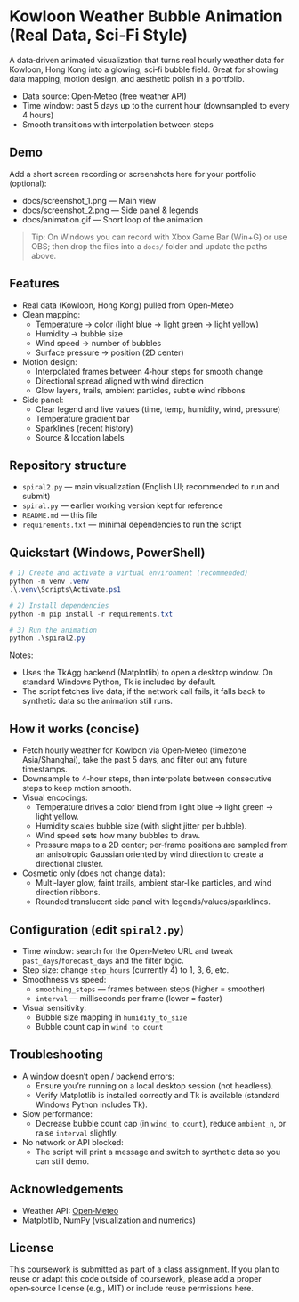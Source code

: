# Kowloon Weather Bubble Animation (Real Data, Sci‑Fi Style)

A data‑driven animated visualization that turns real hourly weather data for Kowloon, Hong Kong into a glowing, sci‑fi bubble field. Great for showing data mapping, motion design, and aesthetic polish in a portfolio.

- Data source: Open‑Meteo (free weather API)
- Time window: past 5 days up to the current hour (downsampled to every 4 hours)
- Smooth transitions with interpolation between steps

## Demo

Add a short screen recording or screenshots here for your portfolio (optional):
- docs/screenshot_1.png — Main view
- docs/screenshot_2.png — Side panel & legends
- docs/animation.gif — Short loop of the animation

> Tip: On Windows you can record with Xbox Game Bar (Win+G) or use OBS; then drop the files into a `docs/` folder and update the paths above.

## Features

- Real data (Kowloon, Hong Kong) pulled from Open‑Meteo
- Clean mapping:
  - Temperature → color (light blue → light green → light yellow)
  - Humidity → bubble size
  - Wind speed → number of bubbles
  - Surface pressure → position (2D center)
- Motion design:
  - Interpolated frames between 4‑hour steps for smooth change
  - Directional spread aligned with wind direction
  - Glow layers, trails, ambient particles, subtle wind ribbons
- Side panel:
  - Clear legend and live values (time, temp, humidity, wind, pressure)
  - Temperature gradient bar
  - Sparklines (recent history)
  - Source & location labels

## Repository structure

- `spiral2.py` — main visualization (English UI; recommended to run and submit)
- `spiral.py` — earlier working version kept for reference
- `README.md` — this file
- `requirements.txt` — minimal dependencies to run the script

## Quickstart (Windows, PowerShell)

```powershell
# 1) Create and activate a virtual environment (recommended)
python -m venv .venv
.\.venv\Scripts\Activate.ps1

# 2) Install dependencies
python -m pip install -r requirements.txt

# 3) Run the animation
python .\spiral2.py
```

Notes:
- Uses the TkAgg backend (Matplotlib) to open a desktop window. On standard Windows Python, Tk is included by default.
- The script fetches live data; if the network call fails, it falls back to synthetic data so the animation still runs.

## How it works (concise)

- Fetch hourly weather for Kowloon via Open‑Meteo (timezone Asia/Shanghai), take the past 5 days, and filter out any future timestamps.
- Downsample to 4‑hour steps, then interpolate between consecutive steps to keep motion smooth.
- Visual encodings:
  - Temperature drives a color blend from light blue → light green → light yellow.
  - Humidity scales bubble size (with slight jitter per bubble).
  - Wind speed sets how many bubbles to draw.
  - Pressure maps to a 2D center; per‑frame positions are sampled from an anisotropic Gaussian oriented by wind direction to create a directional cluster.
- Cosmetic only (does not change data):
  - Multi‑layer glow, faint trails, ambient star‑like particles, and wind direction ribbons.
  - Rounded translucent side panel with legends/values/sparklines.

## Configuration (edit `spiral2.py`)

- Time window: search for the Open‑Meteo URL and tweak `past_days`/`forecast_days` and the filter logic.
- Step size: change `step_hours` (currently 4) to 1, 3, 6, etc.
- Smoothness vs speed:
  - `smoothing_steps` — frames between steps (higher = smoother)
  - `interval` — milliseconds per frame (lower = faster)
- Visual sensitivity:
  - Bubble size mapping in `humidity_to_size`
  - Bubble count cap in `wind_to_count`

## Troubleshooting

- A window doesn’t open / backend errors:
  - Ensure you’re running on a local desktop session (not headless).
  - Verify Matplotlib is installed correctly and Tk is available (standard Windows Python includes Tk).
- Slow performance:
  - Decrease bubble count cap (in `wind_to_count`), reduce `ambient_n`, or raise `interval` slightly.
- No network or API blocked:
  - The script will print a message and switch to synthetic data so you can still demo.

## Acknowledgements

- Weather API: [Open‑Meteo](https://open-meteo.com/)
- Matplotlib, NumPy (visualization and numerics)

## License

This coursework is submitted as part of a class assignment. If you plan to reuse or adapt this code outside of coursework, please add a proper open‑source license (e.g., MIT) or include reuse permissions here.